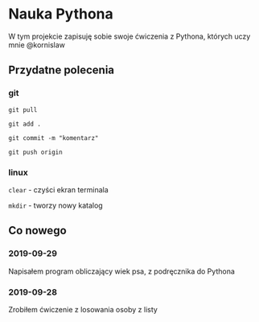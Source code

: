 # Nauka Pythona

W tym projekcie zapisuję sobie swoje ćwiczenia z Pythona, których uczy mnie @kornislaw


## Przydatne polecenia


### git

`git pull`

`git add .`

`git commit -m "komentarz"`

`git push origin`

### linux

`clear` -  czyści ekran terminala

`mkdir` - tworzy nowy katalog

## Co nowego


### 2019-09-29

Napisałem program obliczający wiek psa, z podręcznika do Pythona

### 2019-09-28

Zrobiłem ćwiczenie z losowania osoby z listy
